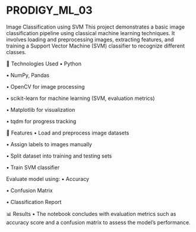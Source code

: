 # PRODIGY_ML_03

Image Classification using SVM
This project demonstrates a basic image classification pipeline using classical machine learning techniques. It involves loading and preprocessing images, extracting features, and training a Support Vector Machine (SVM) classifier to recognize different classes.

🧰 Technologies Used
• Python

• NumPy, Pandas

• OpenCV for image processing

• scikit-learn for machine learning (SVM, evaluation metrics)

• Matplotlib for visualization

• tqdm for progress tracking

🚀 Features
• Load and preprocess image datasets

• Assign labels to images manually

• Split dataset into training and testing sets

• Train SVM classifier

Evaluate model using:
• Accuracy

• Confusion Matrix

• Classification Report

📊 Results
• The notebook concludes with evaluation metrics such as accuracy score and a confusion matrix to assess the model’s performance.
